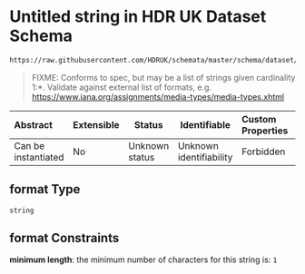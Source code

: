 # Untitled string in HDR UK Dataset Schema

```txt
https://raw.githubusercontent.com/HDRUK/schemata/master/schema/dataset/dataset.schema.json#/definitions/format
```




> FIXME: Conforms to spec, but may be a list of strings given cardinality 1:\*. Validate against external list of formats, e.g. <https://www.iana.org/assignments/media-types/media-types.xhtml>
>

| Abstract            | Extensible | Status         | Identifiable            | Custom Properties | Additional Properties | Access Restrictions | Defined In                                                                                         |
| :------------------ | ---------- | -------------- | ----------------------- | :---------------- | --------------------- | ------------------- | -------------------------------------------------------------------------------------------------- |
| Can be instantiated | No         | Unknown status | Unknown identifiability | Forbidden         | Allowed               | none                | [dataset.schema.json\*](../../../schema/dataset/latest/dataset.schema.json "open original schema") |

## format Type

`string`

## format Constraints

**minimum length**: the minimum number of characters for this string is: `1`

